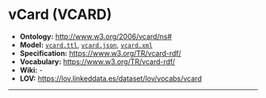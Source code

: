 # vCard (VCARD)

- **Ontology:** http://www.w3.org/2006/vcard/ns#
- **Model:** [`vcard.ttl`](local/vcard.ttl), [`vcard.json`](local/vcard.json), [`vcard.xml`](local/vcard.xml)
- **Specification:** https://www.w3.org/TR/vcard-rdf/
- **Vocabulary:** https://www.w3.org/TR/vcard-rdf/
- **Wiki:** -
- **LOV:** https://lov.linkeddata.es/dataset/lov/vocabs/vcard

---
